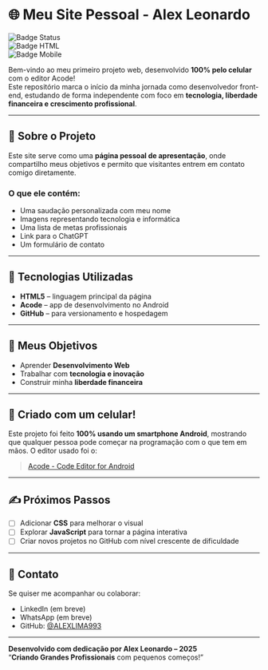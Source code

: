 # 🌐 Meu Site Pessoal - Alex Leonardo

![Badge Status](https://img.shields.io/badge/status-em%20desenvolvimento-yellow)  
![Badge HTML](https://img.shields.io/badge/feito%20com-HTML5-orange)  
![Badge Mobile](https://img.shields.io/badge/editor-Acode%20(Android)-blue)

Bem-vindo ao meu primeiro projeto web, desenvolvido **100% pelo celular** com o editor Acode!  
Este repositório marca o início da minha jornada como desenvolvedor front-end, estudando de forma independente com foco em **tecnologia, liberdade financeira e crescimento profissional**.

---

## 📌 Sobre o Projeto

Este site serve como uma **página pessoal de apresentação**, onde compartilho meus objetivos e permito que visitantes entrem em contato comigo diretamente.

### O que ele contém:
- Uma saudação personalizada com meu nome
- Imagens representando tecnologia e informática
- Uma lista de metas profissionais
- Link para o ChatGPT
- Um formulário de contato

---

## 🚀 Tecnologias Utilizadas

- **HTML5** – linguagem principal da página
- **Acode** – app de desenvolvimento no Android  
- **GitHub** – para versionamento e hospedagem

---

## 🎯 Meus Objetivos

- Aprender **Desenvolvimento Web**  
- Trabalhar com **tecnologia e inovação**  
- Construir minha **liberdade financeira**

---

## 📱 Criado com um celular!

Este projeto foi feito **100% usando um smartphone Android**, mostrando que qualquer pessoa pode começar na programação com o que tem em mãos. O editor usado foi o:

> [Acode - Code Editor for Android](https://play.google.com/store/apps/details?id=com.foxdebug.acodefree)

---

## ✍️ Próximos Passos

- [ ] Adicionar **CSS** para melhorar o visual  
- [ ] Explorar **JavaScript** para tornar a página interativa  
- [ ] Criar novos projetos no GitHub com nível crescente de dificuldade

---

## 🤝 Contato

Se quiser me acompanhar ou colaborar:

- LinkedIn (em breve)
- WhatsApp (em breve)
- GitHub: [@ALEXLIMA993](https://github.com/ALEXLIMA993)

---

**Desenvolvido com dedicação por Alex Leonardo – 2025**  
“**Criando Grandes Profissionais** com pequenos começos!”

